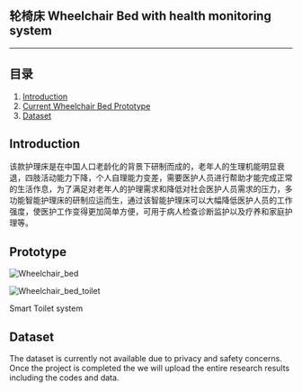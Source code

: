 ## 轮椅床 Wheelchair Bed with health monitoring system

---

## 目录
1. [Introduction](#Introduction)
2. [Current Wheelchair Bed Prototype](#Prototype)
3. [Dataset](#Dataset)

## Introduction
该款护理床是在中国人口老龄化的背景下研制而成的，老年人的生理机能明显衰退，四肢活动能力下降，个人自理能力变差，需要医护人员进行帮助才能完成正常的生活作息，为了满足对老年人的护理需求和降低对社会医护人员需求的压力，多功能智能护理床的研制应运而生，通过该智能护理床可以大幅降低医护人员的工作强度，使医护工作变得更加简单方便，可用于病人检查诊断监护以及疗养和家庭护理等。

## Prototype
![Wheelchair_bed](https://user-images.githubusercontent.com/91407897/134798444-5c903f76-b720-4750-be5f-74bf1e7a1aec.jpg)

![Wheelchair_bed_toilet](https://user-images.githubusercontent.com/91407897/134798490-5c5e1c5e-96c7-4a07-aa29-be942e350ab9.jpg)


Smart Toilet system
## Dataset
The dataset is currently not available due to privacy and safety concerns. Once the project is completed the we will upload the entire research results including the codes and data.  
